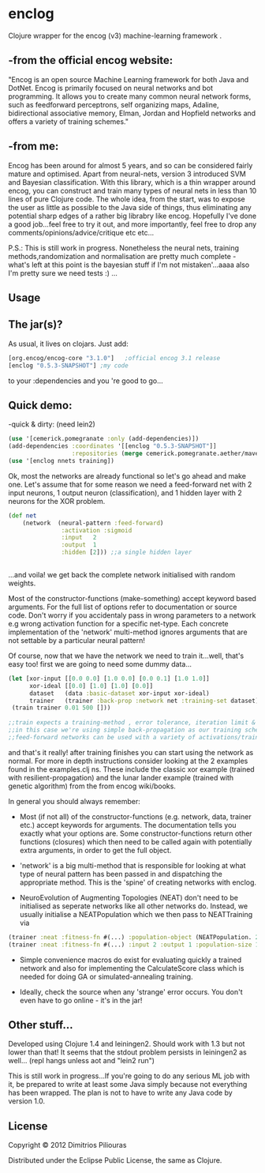 # enclog

Clojure wrapper for the encog (v3) machine-learning framework .


-from the official encog website:
---------------------------------
"Encog is an open source Machine Learning framework for both Java and DotNet. Encog is primarily focused on neural networks and bot programming. It allows you to  create many common neural network forms, such as feedforward perceptrons, self organizing maps, Adaline, bidirectional associative memory, Elman, Jordan and Hopfield networks and offers a variety of training schemes."

-from me:
---------
Encog has been around for almost 5 years, and so can be considered fairly mature and optimised. Apart from neural-nets, version 3 introduced SVM and Bayesian classification. With this library, which is a thin wrapper around encog, you can construct and train many types of neural nets in less than 10 lines of pure Clojure code. The whole idea, from the start, was to expose the user as little as possible to the Java side of things, thus eliminating any potential sharp edges of a rather big librabry like encog. Hopefully I've done a good job...feel free to try it out, and more importantly, feel free to drop any comments/opinions/advice/critique etc etc...

P.S.: This is still work in progress. Nonetheless the neural nets, training methods,randomization and normalisation are pretty much complete - what's left at this point is the bayesian stuff if I'm not mistaken'...aaaa also I'm pretty sure we need tests :) ...  


## Usage

The jar(s)?
-------------------

As usual, it lives on clojars. Just add:
``` clojure
[org.encog/encog-core "3.1.0"]   ;official encog 3.1 release 
[enclog "0.5.3-SNAPSHOT"] ;my code
```
to your :dependencies and you 're good to go...


Quick demo:
-------------
-quick & dirty: (need lein2)

``` clojure
(use '[cemerick.pomegranate :only (add-dependencies)])
(add-dependencies :coordinates '[[enclog "0.5.3-SNAPSHOT"]] 
                  :repositories (merge cemerick.pomegranate.aether/maven-central {"clojars" "http://clojars.org/repo"}))
(use '[enclog nnets training])
```

Ok, most the networks are already functional so let's go ahead and make one. Let's assume that for some reason we need a feed-forward net with 2 input neurons, 1 output neuron (classification), and 1 hidden layer with 2 neurons for the XOR problem.

``` clojure
(def net  
    (network  (neural-pattern :feed-forward) 
               :activation :sigmoid 
               :input   2
               :output  1
               :hidden [2])) ;;a single hidden layer 
                                    
```
...and voila! we get back the complete network initialised with random weights.

Most of the constructor-functions (make-something) accept keyword based arguments. For the full list of options refer to documentation or source code. Don't worry if you accidentaly pass in wrong parameters to a network e.g wrong activation function for a specific net-type. Each concrete implementation of the 'network' multi-method ignores arguments that are not settable by a particular neural pattern!

Of course, now that we have the network we need to train it...well, that's easy too!
first we are going to need some dummy data...

``` clojure
(let [xor-input [[0.0 0.0] [1.0 0.0] [0.0 0.1] [1.0 1.0]]
      xor-ideal [[0.0] [1.0] [1.0] [0.0]] 
      dataset   (data :basic-dataset xor-input xor-ideal)
      trainer   (trainer :back-prop :network net :training-set dataset)]
 (train trainer 0.01 500 []))
  
;;train expects a training-method , error tolerance, iteration limit & strategies (possibly none)
;;in this case we're using simple back-propagation as our training scheme of preference.
;;feed-forward networks can be used with a variety of activations/trainers.
```

and that's it really!
after training finishes you can start using the network as normal. For more in depth instructions consider looking at the 2 examples found in the examples.clj ns. These include the classic xor example (trained with resilient-propagation) and the lunar lander example (trained with genetic algorithm) from the from encog wiki/books.

In general you should always remember:
- Most (if not all) of the constructor-functions (e.g. network, data, trainer etc.) accept keywords for arguments. The documentation tells you exactly what your options are. Some constructor-functions return other functions (closures) which then need to be called again with potentially extra arguments, in order to get the full object. 

- 'network' is a big multi-method that is responsible for looking at what type of neural pattern has been passed in and dispatching the appropriate method. This is the 'spine' of creating networks with enclog.

- NeuroEvolution of Augmenting Topologies (NEAT) don't need to be initialised as seperate networks like all other networks do. Instead, we usually initialise a NEATPopulation which we then pass to NEATTraining via 
``` clojure
(trainer :neat :fitness-fn #(...) :population-object (NEATPopulation. 2 1 1000)) ;;settable population object
(trainer :neat :fitness-fn #(...) :input 2 :output 1 :population-size 1000)  ;;a brand new population with default parameters
```     

- Simple convenience macros do exist for evaluating quickly a trained network and also for implementing the CalculateScore class which is needed for doing GA or simulated-annealing training.

- Ideally, check the source when any 'strange' error occurs. You don't even have to go online - it's in the jar!

Other stuff...
----------------
Developed using Clojure 1.4 and leiningen2.
Should work with 1.3 but not lower than that!
It seems that the stdout problem persists in leiningen2 as well... (repl hangs unless aot and "lein2 run")


This is still work in progress...If you're going to do any serious ML job with it, be prepared to write at least some Java simply because not everything has been wrapped. The plan is not to have to write any Java code by version 1.0. 

## License

Copyright © 2012 Dimitrios Piliouras

Distributed under the Eclipse Public License, the same as Clojure.
